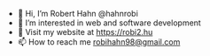 - 👋 Hi, I’m Robert Hahn @hahnrobi
- 👀 I’m interested in web and software development
- 🔗 Visit my website at https://robi2.hu
- 📫 How to reach me robihahn98@gmail.com

<!---
hahnrobi/hahnrobi is a ✨ special ✨ repository because its `README.md` (this file) appears on your GitHub profile.
You can click the Preview link to take a look at your changes.
--->
